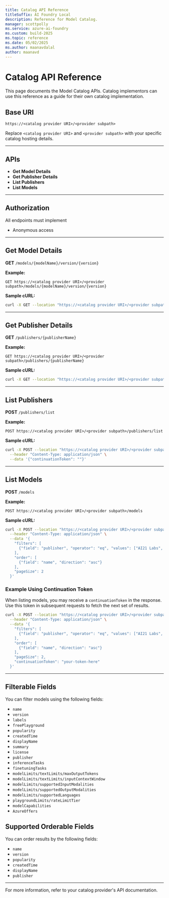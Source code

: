 ```yaml
---
title: Catalog API Reference
titleSuffix: AI Foundry Local
description: Reference for Model Catalog.
manager: scottpolly
ms.service: azure-ai-foundry
ms.custom: build-2025
ms.topic: reference
ms.date: 05/02/2025
ms.author: maanavdalal
author: maanavd
---
```


# Catalog API Reference

This page documents the Model Catalog APIs. Catalog implementors can use this reference as a guide for their own catalog implementation.

## Base URI

```
https://<catalog provider URI>/<provider subpath>
```

Replace `<catalog provider URI>` and `<provider subpath>` with your specific catalog hosting details.

---

## APIs

- **Get Model Details**
- **Get Publisher Details**
- **List Publishers**
- **List Models**

---

## Authorization

All endpoints must implement

- Anonymous access

---

## Get Model Details

**GET** `/models/{modelName}/version/{version}`

**Example:**

```
GET https://<catalog provider URI>/<provider subpath>/models/{modelName}/version/{version}
```

**Sample cURL:**

```bash
curl -X GET --location "https://<catalog provider URI>/<provider subpath>/models/Phi-3-mini-128k-instruct/version/12"
```

---

## Get Publisher Details

**GET** `/publishers/{publisherName}`

**Example:**

```
GET https://<catalog provider URI>/<provider subpath>/publishers/{publisherName}
```

**Sample cURL:**

```bash
curl -X GET --location "https://<catalog provider URI>/<provider subpath>/publishers/contoso"
```

---

## List Publishers

**POST** `/publishers/list`

**Example:**

```
POST https://<catalog provider URI>/<provider subpath>/publishers/list
```

**Sample cURL:**

```bash
curl -X POST --location "https://<catalog provider URI>/<provider subpath>/publishers/list" \
  --header "Content-Type: application/json" \
  --data '{"continuationToken": ""}'
```

---

## List Models

**POST** `/models`

**Example:**

```
POST https://<catalog provider URI>/<provider subpath>/models
```

**Sample cURL:**

```bash
curl -X POST --location "https://<catalog provider URI>/<provider subpath>/models" \
  --header "Content-Type: application/json" \
  --data '{
    "filters": [
      {"field": "publisher", "operator": "eq", "values": ["AI21 Labs", "Mistral ai", "core42"]}
    ],
    "order": [
      {"field": "name", "direction": "asc"}
    ],
    "pageSize": 2
  }'
```

### Example Using Continuation Token

When listing models, you may receive a `continuationToken` in the response. Use this token in subsequent requests to fetch the next set of results.

```bash
curl -X POST --location "https://<catalog provider URI>/<provider subpath>/models" \
  --header "Content-Type: application/json" \
  --data '{
    "filters": [
      {"field": "publisher", "operator": "eq", "values": ["AI21 Labs", "Mistral ai", "core42"]}
    ],
    "order": [
      {"field": "name", "direction": "asc"}
    ],
    "pageSize": 2,
    "continuationToken": "your-token-here"
  }'
```

---

## Filterable Fields

You can filter models using the following fields:

- `name`
- `version`
- `labels`
- `freePlayground`
- `popularity`
- `createdTime`
- `displayName`
- `summary`
- `license`
- `publisher`
- `inferenceTasks`
- `finetuningTasks`
- `modelLimits/textLimits/maxOutputTokens`
- `modelLimits/textLimits/inputContextWindow`
- `modelLimits/supportedInputModalities`
- `modelLimits/supportedOutputModalities`
- `modelLimits/supportedLanguages`
- `playgroundLimits/rateLimitTier`
- `modelCapabilities`
- `AzureOffers`

## Supported Orderable Fields

You can order results by the following fields:

- `name`
- `version`
- `popularity`
- `createdTime`
- `displayName`
- `publisher`

---

For more information, refer to your catalog provider's API documentation.
